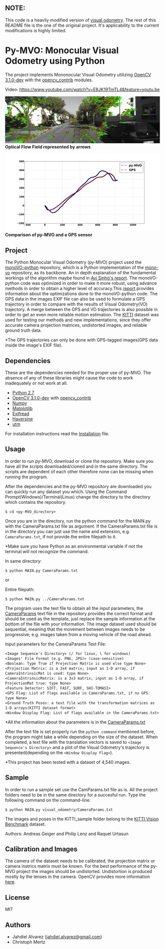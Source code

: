 


## NOTE:
This code is a heavily modified version of [visual odometry](https://github.com/Transportation-Inspection/visual_odometry). The rest of this README file is the one of the original project. It's applicability to the current modifications is highly limited.


# Py-MVO: Monocular Visual Odometry using Python

The project implements Mononocular Visual Odometry utilizing [OpenCV 3.1.0-dev](https://github.com/opencv/opencv)
with the [opencv_contrib](https://github.com/opencv/opencv_contrib) modules.

Video:
https://www.youtube.com/watch?v=E8JK19TmTL4&feature=youtu.be

![opticalfield](media/opticalfield.png)
**Optical Flow Field represented by arrows**

![Trajectory](media/py-MVO_Comparison.png)
**Comparison of py-MVO and a GPS sensor**

## Project

The Python Monocular Visual Odometry (py-MVO) project used the [monoVO-python](https://github.com/uoip/monoVO-python) repository, which is
a Python implementation of the [mono-vo](https://github.com/avisingh599/mono-vo) repository, as its backbone.
An in depth explanation of the fundamental workings of the algorithm maybe found in [Avi Sinhg's report](http://avisingh599.github.io/assets/ugp2-report.pdf).
The monoVO-python code was optimized in order to make it more robust, using advance methods in order to obtain a
higher level of accuracy.This [report]() provides information about the optimizations done to the monoVO-python code. The GPS data in the images EXIF file can also be used to formulate a GPS trajectory in order to compare with the results of Visual Odometry(VO) trajectory. A merge between the GPS and VO trajectories is also possible in order to get an even more reliable motion estimation. The [KITTI](http://www.cvlibs.net/datasets/kitti/eval_odometry.php) dataset was used for testing our methods and new implementations, since they offer accurate camera projection matrices, undistorted images, and reliable ground truth data.

*The GPS trajectories can only be done with GPS-tagged images(GPS data inside the image's EXIF file).

## Dependencies

These are the dependencies needed for the proper use of py-MVO. The absence of any
of these libraries might cause the code to work inadequately or not work at all.

- [Python 2.7](https://www.python.org/)
- [OpenCV 3.1.0-dev](https://github.com/opencv/opencv) with [opencv_contrib](https://github.com/opencv/opencv_contrib)
- [Numpy](http://www.numpy.org/)
- [Matplotlib](http://matplotlib.org/)
- [Exifread](https://pypi.python.org/pypi/ExifRead)
- [Haversine](https://pypi.python.org/pypi/haversine)
- [utm](https://pypi.python.org/pypi/utm)

For installation instructions read the [Installation](INSTALLATION.md) file.

## Usage

In order to run py-MVO, download or clone the repository. Make sure you have all the scripts downloaded/cloned
and in the same directory. The scripts are dependent of each other therefore none can be missing when running the program.

After the dependencies and the py-MVO repository are downloaded you can quickly run any dataset you which. Using the
Command Prompt(Windows)/Terminal(Linux) change the directory to the directory which contains the repository.
```
$ cd <py-MVO_directory>
```
Once you are in the directory, run the python command for the MAIN.py with the CameraParams.txt file as argument.
If the CameraParams.txt file is in the directory you can just use the name and extension, e.g. `CameraParams.txt`, if not
provide the entire filepath to it.

*Make sure you have Python as an environmental variable if not the terminal will not recognize the command.

In same directory:
```
$ python MAIN.py CameraParams.txt
```
or

Entire filepath:
```
$ python MAIN.py ../CameraParams.txt
```
The program uses the text file to obtain all the input parameters, the [CameraParams](https://github.com/Transportation-Inspection/visual_odometry/blob/master/src/CameraParams.txt) text file in the repository provides the correct format and should be used as the template, just replace the sample information at the bottom of the file with your information. The image dataset used should be sequential, meaning that the movement between images needs to be progressive; e.g. images taken from a moving vehicle of the road ahead.

Input parameters for the CameraParams Text File:
```
<Image Sequence's Directory> (/ for linux, \ for windows)
<Images' File Format (e.g. PNG, JPG)> (case-sensitive)
<Boolean: Type True if Projection Matrix is used else type None>
<Projection Matrix: is a 3x4 matrix; input as 1-D array, if CameraIntrinsicMat is used: type None>
<CameraIntrinsicMatrix: is a 3x3 matrix; input as 1-D array, if ProjectionMat true: type None>
<Feature Detector: SIFT, FAST, SURF, SHI-TOMASI>
<GPS Flag: List of flags available in CameraParams.txt, if no GPS: type None>
<Ground Truth Poses: a text file with the transformation matrices as 1-D arrays(KITTI dataset format>
<Window Display Flag: List of flags available in the CameraParams.txt>
```
*All the information about the parameters is in the [CameraParams.txt](https://github.com/Transportation-Inspection/visual_odometry/blob/master/CameraParams.txt)

After the text file is set properly run the `python command` mentioned before, the program might take a while depending on the size of the dataset.
When completed, a text file with the translation vectors is saved to `<Image Sequence's Directory>` and a plot of the Visual Odometry's trajectory is presented(depending on the `<Window Display Flag>`).  

*This project has been tested with a dataset of 4,540 images.

## Sample

In order to run a sample set use the CamParams.txt file as is. All the project folders need to be in the same directory for a succesful run.
Type the following command on the command-line:
```
$ python MAIN.py visual_odometry/CameraParams.txt
```

The images and poses in the KITTI_sample folder belong to the [KITTI Vision Benchmark](http://www.cvlibs.net/datasets/kitti/eval_odometry.php) dataset.

Authors: Andreas Geiger and Philip Lenz and Raquel Urtasun



## Calibration and Images

The camera of the dataset needs to be calibrated, the projection matrix or camera instrics matrix must be known. For the best performance of the py-MVO project the images should be undistorted. Undistortion is produced mostly by the lenses in the camera. OpenCV provides more information [here](https://opencv-python-tutroals.readthedocs.io/en/latest/py_tutorials/py_calib3d/py_calibration/py_calibration.html#calibration).


## License

MIT

## Authors

- Jahdiel Alvarez (jahdiel.alvarez@gmail.com)
- Christoph Mertz
